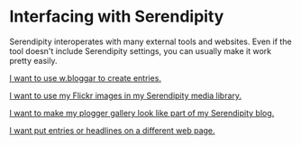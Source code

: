 # Interfacing with Serendipity

Serendipity interoperates with many external tools and websites.  Even if the tool doesn't include Serendipity settings, you can usually make it work pretty easily.

[I want to use w.bloggar to create entries.](wbloggar-setup.html)

[I want to use my Flickr images in my Serendipity media library.](flickr-setup.html)

[I want to make my plogger gallery look like part of my Serendipity blog.](plogger-setup.html)

[I want put entries or headlines on a different web page.](showing-entries-elsewhere.html)